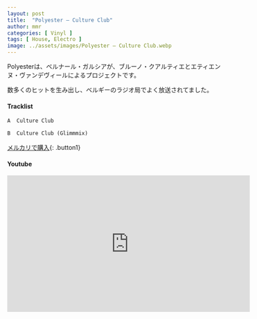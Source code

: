 ```yaml
---
layout: post
title:  "Polyester – Culture Club"
author: mmr
categories: [ Vinyl ]
tags: [ House, Electro ]
image: ../assets/images/Polyester – Culture Club.webp
---
```


Polyesterは、ベルナール・ガルシアが、ブルーノ・クアルティエとエティエンヌ・ヴァンデヴィールによるプロジェクトです。

数多くのヒットを生み出し、ベルギーのラジオ局でよく放送されてました。

#### Tracklist
```md
A  Culture Club

B  Culture Club (Glimmmix)
```

[メルカリで購入](https://jp.mercari.com/item/m58333186087?afid=6142608987){: .button1}

#### Youtube
<iframe width="560" height="315" src="https://www.youtube.com/embed/HjsMnGBqhVo?si=EiOVJH04jlz4ysoy" title="YouTube video player" frameborder="0" allow="accelerometer; autoplay; clipboard-write; encrypted-media; gyroscope; picture-in-picture; web-share" referrerpolicy="strict-origin-when-cross-origin" allowfullscreen></iframe>